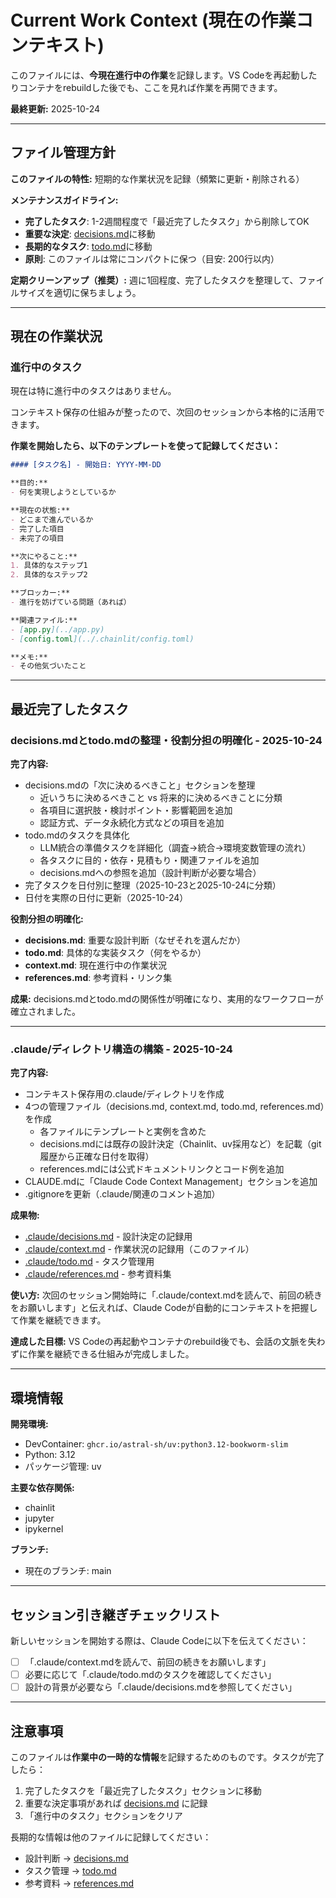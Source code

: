 # Current Work Context (現在の作業コンテキスト)

このファイルには、**今現在進行中の作業**を記録します。VS Codeを再起動したりコンテナをrebuildした後でも、ここを見れば作業を再開できます。

**最終更新:** 2025-10-24

---

## ファイル管理方針

**このファイルの特性:** 短期的な作業状況を記録（頻繁に更新・削除される）

**メンテナンスガイドライン:**
- **完了したタスク**: 1-2週間程度で「最近完了したタスク」から削除してOK
- **重要な決定**: [decisions.md](decisions.md)に移動
- **長期的なタスク**: [todo.md](todo.md)に移動
- **原則**: このファイルは常にコンパクトに保つ（目安: 200行以内）

**定期クリーンアップ（推奨）:**
週に1回程度、完了したタスクを整理して、ファイルサイズを適切に保ちましょう。

---

## 現在の作業状況

### 進行中のタスク

現在は特に進行中のタスクはありません。

コンテキスト保存の仕組みが整ったので、次回のセッションから本格的に活用できます。

**作業を開始したら、以下のテンプレートを使って記録してください：**

```markdown
#### [タスク名] - 開始日: YYYY-MM-DD

**目的:**
- 何を実現しようとしているか

**現在の状態:**
- どこまで進んでいるか
- 完了した項目
- 未完了の項目

**次にやること:**
1. 具体的なステップ1
2. 具体的なステップ2

**ブロッカー:**
- 進行を妨げている問題（あれば）

**関連ファイル:**
- [app.py](../app.py)
- [config.toml](../.chainlit/config.toml)

**メモ:**
- その他気づいたこと
```

---

## 最近完了したタスク

### decisions.mdとtodo.mdの整理・役割分担の明確化 - 2025-10-24

**完了内容:**
- decisions.mdの「次に決めるべきこと」セクションを整理
  - 近いうちに決めるべきこと vs 将来的に決めるべきことに分類
  - 各項目に選択肢・検討ポイント・影響範囲を追加
  - 認証方式、データ永続化方式などの項目を追加
- todo.mdのタスクを具体化
  - LLM統合の準備タスクを詳細化（調査→統合→環境変数管理の流れ）
  - 各タスクに目的・依存・見積もり・関連ファイルを追加
  - decisions.mdへの参照を追加（設計判断が必要な場合）
- 完了タスクを日付別に整理（2025-10-23と2025-10-24に分類）
- 日付を実際の日付に更新（2025-10-24）

**役割分担の明確化:**
- **decisions.md**: 重要な設計判断（なぜそれを選んだか）
- **todo.md**: 具体的な実装タスク（何をやるか）
- **context.md**: 現在進行中の作業状況
- **references.md**: 参考資料・リンク集

**成果:**
decisions.mdとtodo.mdの関係性が明確になり、実用的なワークフローが確立されました。

---

### .claude/ディレクトリ構造の構築 - 2025-10-24

**完了内容:**
- コンテキスト保存用の.claude/ディレクトリを作成
- 4つの管理ファイル（decisions.md, context.md, todo.md, references.md）を作成
  - 各ファイルにテンプレートと実例を含めた
  - decisions.mdには既存の設計決定（Chainlit、uv採用など）を記載（git履歴から正確な日付を取得）
  - references.mdには公式ドキュメントリンクとコード例を追加
- CLAUDE.mdに「Claude Code Context Management」セクションを追加
- .gitignoreを更新（.claude/関連のコメント追加）

**成果物:**
- [.claude/decisions.md](decisions.md) - 設計決定の記録用
- [.claude/context.md](context.md) - 作業状況の記録用（このファイル）
- [.claude/todo.md](todo.md) - タスク管理用
- [.claude/references.md](references.md) - 参考資料集

**使い方:**
次回のセッション開始時に「.claude/context.mdを読んで、前回の続きをお願いします」と伝えれば、Claude Codeが自動的にコンテキストを把握して作業を継続できます。

**達成した目標:**
VS Codeの再起動やコンテナのrebuild後でも、会話の文脈を失わずに作業を継続できる仕組みが完成しました。

---

## 環境情報

**開発環境:**
- DevContainer: `ghcr.io/astral-sh/uv:python3.12-bookworm-slim`
- Python: 3.12
- パッケージ管理: uv

**主要な依存関係:**
- chainlit
- jupyter
- ipykernel

**ブランチ:**
- 現在のブランチ: main

---

## セッション引き継ぎチェックリスト

新しいセッションを開始する際は、Claude Codeに以下を伝えてください：

- [ ] 「.claude/context.mdを読んで、前回の続きをお願いします」
- [ ] 必要に応じて「.claude/todo.mdのタスクを確認してください」
- [ ] 設計の背景が必要なら「.claude/decisions.mdを参照してください」

---

## 注意事項

このファイルは**作業中の一時的な情報**を記録するためのものです。タスクが完了したら：

1. 完了したタスクを「最近完了したタスク」セクションに移動
2. 重要な決定事項があれば [decisions.md](decisions.md) に記録
3. 「進行中のタスク」セクションをクリア

長期的な情報は他のファイルに記録してください：
- 設計判断 → [decisions.md](decisions.md)
- タスク管理 → [todo.md](todo.md)
- 参考資料 → [references.md](references.md)
